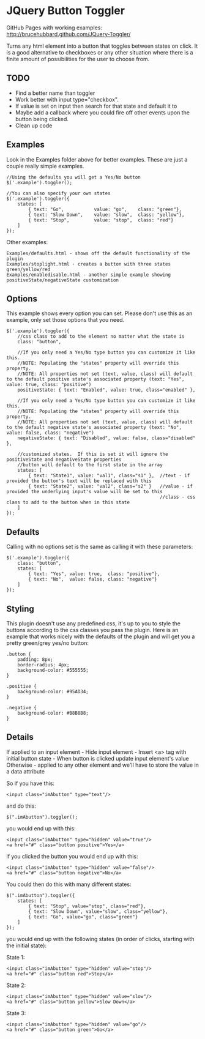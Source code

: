 JQuery Button Toggler
========================

GitHub Pages with working examples: http://brucehubbard.github.com/JQuery-Toggler/

Turns any html element into a button that toggles between states on click.  It is a good alternative to checkboxes or any other situation where there is a finite amount of possibilities for the user to choose from.

TODO
---
* Find a better name than toggler
* Work better with input type="checkbox".
* If value is set on input then search for that state and default it to
* Maybe add a callback where you could fire off other events upon the button being clicked.
* Clean up code

Examples
--- 
Look in the Examples folder above for better examples.  These are just a couple really simple examples.

	//Using the defaults you will get a Yes/No button
	$('.example').toggler();
	
	//You can also specify your own states
	$('.example').toggler({
		states: [
			{ text: "Go", 			value: "go", 	class: "green"},
			{ text: "Slow Down", 	value: "slow", 	class: "yellow"},
			{ text: "Stop", 		value: "stop", 	class: "red"}
		]		
	});

Other examples:

	Examples/defaults.html - shows off the default functionality of the plugin
	Examples/stoplight.html - creates a button with three states green/yellow/red
	Examples/enabledisable.html - another simple example showing positiveState/negativeState customization

Options
---
This example shows every option you can set.  Please don't use this as an example, only set those options that you need.

	$('.example').toggler({
		//css class to add to the element no matter what the state is
		class: "button",	
		
		//If you only need a Yes/No type button you can customize it like this.
		//NOTE: Populating the "states" property will override this property. 
		//NOTE: All properties not set (text, value, class) will default to the default positive state's associated property (text: "Yes", value: true, class: "positive")
		positiveState: { text: "Enabled", value: true, class="enabled" },

		//If you only need a Yes/No type button you can customize it like this.
		//NOTE: Populating the "states" property will override this property. 
		//NOTE: All properties not set (text, value, class) will default to the default negative state's associated property (text: "No", value: false, class: "negative")
		negativeState: { text: "Disabled", value: false, class="disabled" },
			
		//customized states.  If this is set it will ignore the positiveState and negativeState properties
		//button will default to the first state in the array
		states: [
			{ text: "State1", value: "val1", class="s1" }, 	//text - if provided the button's text will be replaced with this
			{ text: "State2", value: "val2", class="s2" }  	//value - if provided the underlying input's value will be set to this
															//class - css class to add to the button when in this state															
		]
	});

Defaults
---
Calling with no options set is the same as calling it with these parameters:

	$('.example').toggler({
		class: "button",
		states: [
			{ text: "Yes", value: true,  class: "positive"},
			{ text: "No",  value: false, class: "negative"}
		]
	});

Styling
---
This plugin doesn't use any predefined css, it's up to you to style the buttons according to the css classes you pass the plugin.  Here is an example that works nicely with the defaults of the plugin and will get you a pretty green/grey yes/no button:

	.button {
		padding: 8px;
		border-radius: 4px;
		background-color: #555555;
	}

	.positive {
		background-color: #95AD34;
	}

	.negative {
		background-color: #B8B8B8;
	}

Details
---
If applied to an input element
	- Hide input element
	- Insert &lt;a&gt; tag with initial button state
	- When button is clicked update input element's value
Otherwise
	- applied to any other element and we'll have to store the value in a data attribute

So if you have this:

	<input class="imAbutton" type="text"/>

and do this:

	$(".imAbutton").toggler();

you would end up with this:

	<input class="imAbutton" type="hidden" value="true"/>
	<a href="#" class="button positive">Yes</a>

if you clicked the button you would end up with this:

	<input class="imAbutton" type="hidden" value="false"/>
	<a href="#" class="button negative">No</a>


You could then do this with many different states:

	$(".imAbutton").toggler({
		states: [
			{ text: "Stop", value="stop", class="red"},
			{ text: "Slow Down", value="slow", class="yellow"},
			{ text: "Go", value="go", class="green"}
		]
	});

you would end up with the following states (in order of clicks, starting with the initial state):

State 1:

	<input class="imAbutton" type="hidden" value="stop"/>
	<a href="#" class="button red">Stop</a>


State 2:

	<input class="imAbutton" type="hidden" value="slow"/>
	<a href="#" class="button yellow">Slow Down</a>


State 3:

	<input class="imAbutton" type="hidden" value="go"/>
	<a href="#" class="button green">Go</a>